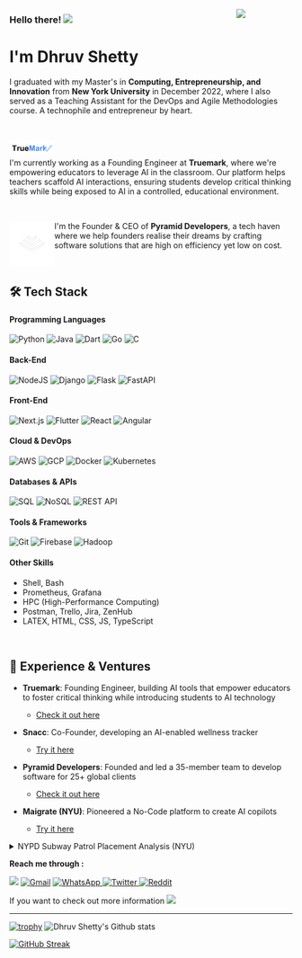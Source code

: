 <a href="https://cs.nyu.edu/ms-cei/index.html" title="MS-CEI in NYU"><img img align="right" src="https://yt3.ggpht.com/-RZYi5isxH_M/AAAAAAAAAAI/AAAAAAAAAAA/rmWpoe2qZzI/s900-c-k-no/photo.jpg" width="100px"/> </a>

### Hello there! <img src="https://raw.githubusercontent.com/iampavangandhi/iampavangandhi/master/gifs/Hi.gif" width="30px">

# I'm Dhruv Shetty
I graduated with my Master's in **Computing, Entrepreneurship, and Innovation** from **New York University** in December 2022, where I also served as a Teaching Assistant for the DevOps and Agile Methodologies course. A technophile and entrepreneur by heart.
  
<br>

<a href="https://truemark.dev" title="Truemark"><img img align="left" src="truemark.png" width="80px"/></a>

<br>

I'm currently working as a Founding Engineer at **Truemark**, where we're empowering educators to leverage AI in the classroom. Our platform helps teachers scaffold AI interactions, ensuring students develop critical thinking skills while being exposed to AI in a controlled, educational environment.

<br>



<a href="https://pyramiddeveloper.com/" title="Pyramid Developers"><img img align="left"  src="WhiteLogoTransparent.png" width="80px"/></a>

I'm the Founder & CEO of **Pyramid Developers**, a tech haven where we help founders realise their dreams by crafting software solutions that are high on efficiency yet low on cost.

<br>


 ## 🛠 Tech Stack

#### Programming Languages
<img alt="Python" src="https://img.shields.io/badge/python-%2314354C.svg?&style=for-the-badge&logo=python&logoColor=white"/>			<img alt="Java" src="https://img.shields.io/badge/java-%23ED8B00.svg?&style=for-the-badge&logo=java&logoColor=white"/>			<img alt="Dart" src="https://img.shields.io/badge/dart-%230175C2.svg?&style=for-the-badge&logo=dart&logoColor=white"/>			<img alt="Go" src="https://img.shields.io/badge/go-%2300ADD8.svg?&style=for-the-badge&logo=go&logoColor=white"/>			<img alt="C" src="https://img.shields.io/badge/c-%2300599C.svg?&style=for-the-badge&logo=c&logoColor=white"/>

#### Back-End
<img alt="NodeJS" src="https://img.shields.io/badge/node.js-%2343853D.svg?&style=for-the-badge&logo=node.js&logoColor=white"/>		<img alt="Django" src="https://img.shields.io/badge/django-%23092E20.svg?&style=for-the-badge&logo=django&logoColor=white"/>		<img alt="Flask" src="https://img.shields.io/badge/flask-%23000.svg?&style=for-the-badge&logo=flask&logoColor=white"/>		<img alt="FastAPI" src="https://img.shields.io/badge/fastapi-%23000.svg?&style=for-the-badge&logo=fastapi&logoColor=white"/>

#### Front-End
<img alt="Next.js" src="https://img.shields.io/badge/Next.js-%23000000.svg?&style=for-the-badge&logo=next.js&logoColor=white"/>		<img alt="Flutter" src="https://img.shields.io/badge/Flutter-%2302569B.svg?&style=for-the-badge&logo=Flutter&logoColor=white" />		<img alt="React" src="https://img.shields.io/badge/react-%2320232a.svg?&style=for-the-badge&logo=react&logoColor=%2361DAFB"/>		<img alt="Angular" src="https://img.shields.io/badge/angular-%23DD0031.svg?&style=for-the-badge&logo=angular&logoColor=white"/>


#### Cloud & DevOps
<img alt="AWS" src="https://img.shields.io/badge/Amazon%20Web%20Services-%23FF9900.svg?&style=for-the-badge&logo=amazon-aws&logoColor=white"/>		<img alt="GCP" src="https://img.shields.io/badge/Google%20Cloud-%234285F4.svg?&style=for-the-badge&logo=google-cloud&logoColor=white"/>		<img alt="Docker" src="https://img.shields.io/badge/docker-%232496ED.svg?&style=for-the-badge&logo=docker&logoColor=white"/>		<img alt="Kubernetes" src="https://img.shields.io/badge/kubernetes-%23326CE5.svg?&style=for-the-badge&logo=kubernetes&logoColor=white"/>

#### Databases & APIs
<img alt="SQL" src="https://img.shields.io/badge/sql-%23025E8C.svg?&style=for-the-badge&logo=sql&logoColor=white"/>		<img alt="NoSQL" src="https://img.shields.io/badge/nosql-%23004D61.svg?&style=for-the-badge&logo=nosql&logoColor=white"/>		<img alt="REST API" src="https://img.shields.io/badge/REST%20API-%230077D6.svg?&style=for-the-badge&logo=restapi&logoColor=white"/>

#### Tools & Frameworks
<img alt="Git" src="https://img.shields.io/badge/git-%23F05032.svg?&style=for-the-badge&logo=git&logoColor=white"/>		<img alt="Firebase" src="https://img.shields.io/badge/firebase-%23039BE5.svg?&style=for-the-badge&logo=firebase&logoColor=white"/>		<img alt="Hadoop" src="https://img.shields.io/badge/hadoop-%230175C2.svg?&style=for-the-badge&logo=hadoop&logoColor=white"/>

<!-- Add more badges as per your tech stack -->

#### Other Skills
- Shell, Bash
- Prometheus, Grafana
- HPC (High-Performance Computing)
- Postman, Trello, Jira, ZenHub
- LATEX, HTML, CSS, JS, TypeScript



<br>

## 💼 Experience & Ventures

- **Truemark**: Founding Engineer, building AI tools that empower educators to foster critical thinking while introducing students to AI technology
  - [Check it out here](https://truemark.ai)

- **Snacc**: Co-Founder, developing an AI-enabled wellness tracker
  - [Try it here](https://snacc.fit/get)

- **Pyramid Developers**: Founded and led a 35-member team to develop software for 25+ global clients
  - [Check it out here](https://www.pyramiddeveloper.com)
  
- **Maigrate (NYU)**: Pioneered a No-Code platform to create AI copilots
  - [Try it here](https://maigrate.com)

<details>
  <summary>NYPD Subway Patrol Placement Analysis (NYU)</summary>
  
  ```python
  # Pseudo-code for crime rate analysis during peak hours
  def analyze_crime_rate(data):
      peak_hours_data = filter_peak_hours(data)
      crime_rate = calculate_crime_rate(peak_hours_data)
      return crime_rate
```
</details>


**Reach me through :**
<p>
<a href = "http://instagram.com/dhruv__shetty" ><img src="https://img.shields.io/badge/Dhruv__Shetty%20-%23E4405F.svg?&style=for-the-badge&logo=Instagram&logoColor=white"/></a>
<a href = "mailto:dhruvshetty.business@gmail.com?subject=From your Github Profile" >	<img alt="Gmail" src="https://img.shields.io/badge/Gmail-D14836?style=for-the-badge&logo=gmail&logoColor=white" /></a>
	 <a href="https://wa.me/14709021657?text=Hey, I came from your Github Profile. I have to say it's very cool!">
	<img alt="WhatsApp" src="https://img.shields.io/badge/WhatsApp-25D366?style=for-the-badge&logo=whatsapp&logoColor=white"/>
<a href = "https://twitter.com/SomeGSomewhere" >		<img alt="Twitter" src="https://img.shields.io/badge/Dhruv_Shetty-%231DA1F2.svg?&style=for-the-badge&logo=Twitter&logoColor=white"/> </a>
<a href="https://www.reddit.com/user/Some1Somevvhere"><img alt="Reddit" src="https://img.shields.io/badge/Reddit-FF4500?style=for-the-badge&logo=reddit&logoColor=white" />
</a>
</p>
If you want to check out more information <a href = "https://www.linkedin.com/in/dhruv-k-shetty/" ><img src="https://img.shields.io/badge/linkedin%20-%230077B5.svg?&style=for-the-badge&logo=linkedin&logoColor=white"/></a>
<hr>



[![trophy](https://github-profile-trophy.vercel.app/?username=Some1Somewhere&column=3&margin-w=15&margin-h=15&rank=SSS,SS,S,AAA,AA,A,B,C)](https://github.com/ryo-ma/github-profile-trophy)
![Dhruv Shetty's Github stats](https://github-readme-stats.vercel.app/api?username=Some1Somewhere&count_private=true&theme=tokyonight)

[![GitHub Streak](https://github-readme-streak-stats.herokuapp.com/?user=Some1Somewhere&theme=tokyonight)](https://github.com/DenverCoder1/github-readme-streak-stats)

<!--
**Some1Somewhere/Some1Somewhere** is a ✨ _special_ ✨ repository because its `README.md` (this file) appears on your GitHub profile.

Here are some ideas to get you started:

- 🔭 I’m currently working on ...
- 🌱 I’m currently learning ...
- 👯 I’m looking to collaborate on ...
- 🤔 I’m looking for help with ...
- 💬 Ask me about ...
- 📫 How to reach me: ...
- 😄 Pronouns: ...
- ⚡ Fun fact: ...
-->
